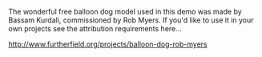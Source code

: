 The wonderful free balloon dog model used in this demo was made by Bassam Kurdali, commissioned by Rob Myers. If you'd like to use it in your own projects see the attribution requirements here...

http://www.furtherfield.org/projects/balloon-dog-rob-myers